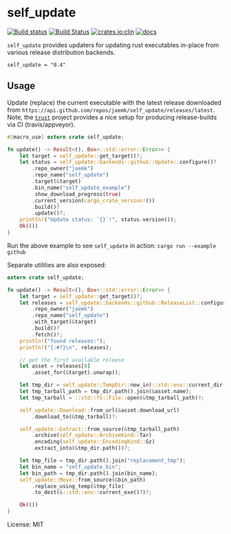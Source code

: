 # self_update

[![Build status](https://ci.appveyor.com/api/projects/status/xlkq8rd73cla4ixw/branch/master?svg=true)](https://ci.appveyor.com/project/jaemk/self-update/branch/master)
[![Build Status](https://travis-ci.org/jaemk/self_update.svg?branch=master)](https://travis-ci.org/jaemk/self_update)
[![crates.io:clin](https://img.shields.io/crates/v/self_update.svg?label=self_update)](https://crates.io/crates/self_update)
[![docs](https://docs.rs/self_update/badge.svg)](https://docs.rs/self_update)


`self_update` provides updaters for updating rust executables in-place from various release
distribution backends.

```shell
self_update = "0.4"
```

## Usage

Update (replace) the current executable with the latest release downloaded
from `https://api.github.com/repos/jaemk/self_update/releases/latest`.
Note, the [`trust`](https://github.com/japaric/trust) project provides a nice setup for
producing release-builds via CI (travis/appveyor).


```rust
#[macro_use] extern crate self_update;

fn update() -> Result<(), Box<::std::error::Error>> {
    let target = self_update::get_target()?;
    let status = self_update::backends::github::Update::configure()?
        .repo_owner("jaemk")
        .repo_name("self_update")
        .target(&target)
        .bin_name("self_update_example")
        .show_download_progress(true)
        .current_version(cargo_crate_version!())
        .build()?
        .update()?;
    println!("Update status: `{}`!", status.version());
    Ok(())
}
```

Run the above example to see `self_update` in action: `cargo run --example github`

Separate utilities are also exposed:

```rust
extern crate self_update;

fn update() -> Result<(), Box<::std::error::Error>> {
    let target = self_update::get_target()?;
    let releases = self_update::backends::github::ReleaseList::configure()
        .repo_owner("jaemk")
        .repo_name("self_update")
        .with_target(&target)
        .build()?
        .fetch()?;
    println!("found releases:");
    println!("{:#?}\n", releases);

    // get the first available release
    let asset = releases[0]
        .asset_for(&target).unwrap();

    let tmp_dir = self_update::TempDir::new_in(::std::env::current_dir()?, "self_update")?;
    let tmp_tarball_path = tmp_dir.path().join(&asset.name);
    let tmp_tarball = ::std::fs::File::open(&tmp_tarball_path)?;

    self_update::Download::from_url(&asset.download_url)
        .download_to(&tmp_tarball)?;

    self_update::Extract::from_source(&tmp_tarball_path)
        .archive(self_update::ArchiveKind::Tar)
        .encoding(self_update::EncodingKind::Gz)
        .extract_into(&tmp_dir.path())?;

    let tmp_file = tmp_dir.path().join("replacement_tmp");
    let bin_name = "self_update_bin";
    let bin_path = tmp_dir.path().join(bin_name);
    self_update::Move::from_source(&bin_path)
        .replace_using_temp(&tmp_file)
        .to_dest(&::std::env::current_exe()?)?;

    Ok(())
}
```


License: MIT
